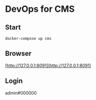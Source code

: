 # DevOps for CMS

## Start

```shell
docker-compose up cms
```

## Browser

[http://127.0.0.1:8091](http://127.0.0.1:8091)

## Login

admin#000000
